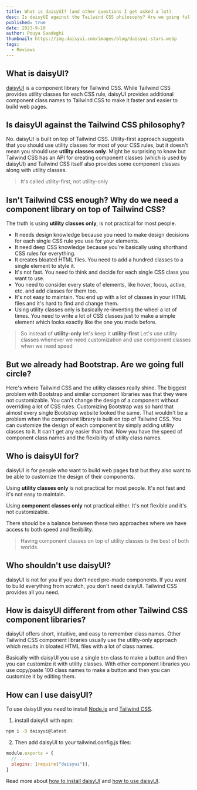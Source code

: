 ```yaml
---
title: What is daisyUI? (and other questions I get asked a lot)
desc: Is daisyUI against the Tailwind CSS philosophy? Are we going full circle? Why not just use Bootstrap? Here I answer some of the most common questions I get asked about daisyUI.
published: true
date: 2023-9-10
author: Pouya Saadeghi
thumbnail: https://img.daisyui.com/images/blog/daisyui-stars.webp
tags:
  - Reviews
---
```


## What is daisyUI?

[daisyUI](https://daisyui.com/) is a component library for Tailwind CSS. While Tailwind CSS provides utility classes for each CSS rule, daisyUI provides additional component class names to Tailwind CSS to make it faster and easier to build web pages.

## Is daisyUI against the Tailwind CSS philosophy?

No.
daisyUI is built on top of Tailwind CSS. Utility-first approach suggests that you should use utility classes for most of your CSS rules, but it doesn't mean you should use **utility classes only**.
Might be surprising to know but Tailwind CSS has an API for creating component classes (which is used by daisyUI) and Tailwind CSS itself also provides some component classes along with utility classes.

> It's called utility-first, not utility-only

## Isn't Tailwind CSS enough? Why do we need a component library on top of Tailwind CSS?

The truth is using **utility classes only**, is not practical for most people.

- It needs design knowledge because you need to make design decisions for each single CSS rule you use for your elements.
- It need deep CSS knowledge because you're basically using shorthand CSS rules for everything.
- It creates bloated HTML files. You need to add a hundred classes to a single element to style it.
- It's not fast. You need to think and decide for each single CSS class you want to use.
- You need to consider every state of elements, like hover, focus, active, etc. and add classes for them too.
- It's not easy to maintain. You end up with a lot of classes in your HTML files and it's hard to find and change them.
- Using utility classes only is basically re-inventing the wheel a lot of times. You need to write a lot of CSS classes just to make a simple element which looks exactly like the one you made before.

> So instead of **utility-only** let's keep it **utility-first**
> Let's use utility classes whenever we need customization
> and use component classes when we need speed

## But we already had Bootstrap. Are we going full circle?

Here's where Tailwind CSS and the utility classes really shine.
The biggest problem with Bootstrap and similar component libraries was that they were not customizable. You can't change the design of a component without overriding a lot of CSS rules. Customizing Bootstrap was so hard that almost every single Bootstrap website looked the same.
That wouldn't be a problem when the component library is built on top of Tailwind CSS. You can customize the design of each component by simply adding utility classes to it. It can't get any easier than that.
Now you have the speed of component class names and the flexibility of utility class names.

## Who is daisyUI for?

daisyUI is for people who want to build web pages fast but they also want to be able to customize the design of their components.

Using **utility classes only** is not practical for most people. It's not fast and it's not easy to maintain.

Using **component classes only** not practical either. It's not flexible and it's not customizable.

There should be a balance between these two approaches where we have access to both speed and flexibility.

> Having component classes on top of utility classes is the best of both worlds.

## Who shouldn't use daisyUI?

daisyUI is not for you if you don't need pre-made components. If you want to build everything from scratch, you don't need daisyUI. Tailwind CSS provides all you need.

## How is daisyUI different from other Tailwind CSS component libraries?

daisyUI offers short, intuitive, and easy to remember class names.
Other Tailwind CSS component libraries usually use the utility-only approach which results in bloated HTML files with a lot of class names.

Basically with daisyUI you use a single `btn` class to make a button and then you can customize it with utility classes. With other component libraries you use copy/paste 100 class names to make a button and then you can customize it by editing them.

## How can I use daisyUI?

To use daisyUI you need to install [Node.js](https://nodejs.org/en/download) and [Tailwind CSS](https://tailwindcss.com/docs/installation).

1. install daisyUI with npm:

```bash
npm i -D daisyui@latest
```

2. Then add daisyUI to your tailwind.config.js files:

```js
module.exports = {
  //...
  plugins: [require("daisyui")],
}
```

Read more about [how to install daisyUI](https://daisyui.com/docs/install/) and [how to use daisyUI](https://daisyui.com/docs/use/).
